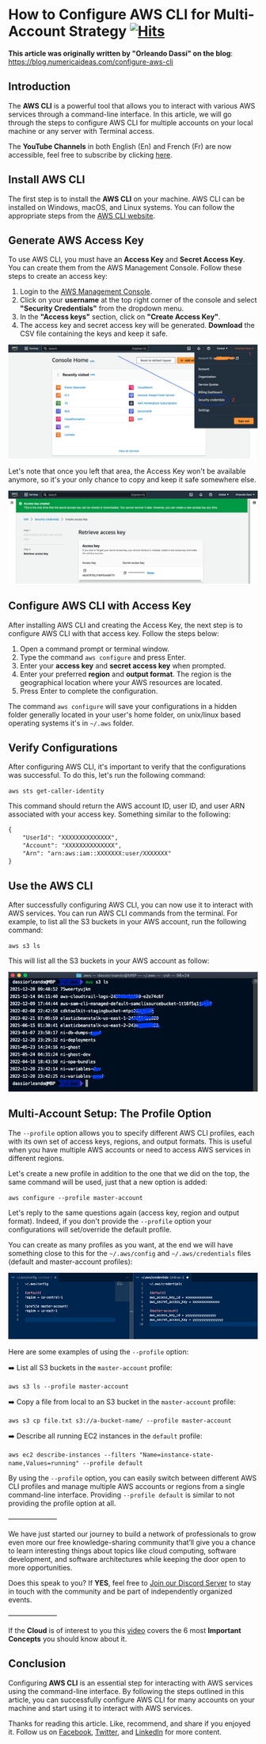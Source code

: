 # How to Configure AWS CLI for Multi-Account Strategy&nbsp;[![Hits](https://hits.seeyoufarm.com/api/count/incr/badge.svg?url=https%3A%2F%2Fgithub.com%2Fnumerica-ideas%2Fcommunity%2Ftree%2Fmaster%2Faws%2Fconfigure-aws-cli-multi-account-strategy&count_bg=%2379C83D&title_bg=%23555555&icon=&icon_color=%23E7E7E7&title=hits&edge_flat=false)](https://blog.numericaideas.com/configure-aws-cli)

**This article was originally written by "Orleando Dassi" on the blog**: https://blog.numericaideas.com/configure-aws-cli

## Introduction
The **AWS CLI** is a powerful tool that allows you to interact with various AWS services through a command-line interface. In this article, we will go through the steps to configure AWS CLI for multiple accounts on your local machine or any server with Terminal access.

The **YouTube Channels** in both English (En) and French (Fr) are now accessible, feel free to subscribe by clicking [here](https://www.youtube.com/@numericaideas/channels?sub_confirmation=1).

## Install AWS CLI
The first step is to install the **AWS CLI** on your machine. AWS CLI can be installed on Windows, macOS, and Linux systems. You can follow the appropriate steps from the [AWS CLI website](https://docs.aws.amazon.com/cli/latest/userguide/getting-started-install.html).

## Generate AWS Access Key
To use AWS CLI, you must have an **Access Key** and **Secret Access Key**. You can create them from the AWS Management Console. Follow these steps to create an access key:
1. Login to the [AWS Management Console](https://aws.amazon.com).
2. Click on your **username** at the top right corner of the console and select **"Security Credentials"** from the dropdown menu.
3. In the **"Access keys"** section, click on **"Create Access Key"**.
4. The access key and secret access key will be generated. **Download** the CSV file containing the keys and keep it safe.

[![AWSConsoleCreateAccessKey](./images/ni-aws-cli-create-access-keys.png)](https://blog.numericaideas.com/configure-aws-cli)

Let's note that once you left that area, the Access Key won't be available anymore, so it's your only chance to copy and keep it safe somewhere else.

[![CreatedAccessKeyWarning](./images/ni-aws-cli-access-keys-created.png)](https://blog.numericaideas.com/configure-aws-cli)

## Configure AWS CLI with Access Key
After installing AWS CLI and creating the Access Key, the next step is to configure AWS CLI with that access key. Follow the steps below:
1. Open a command prompt or terminal window.
2. Type the command `aws configure` and press Enter.
3. Enter your **access key** and **secret access key** when prompted.
4. Enter your preferred **region** and **output format**. The region is the geographical location where your AWS resources are located.
5. Press Enter to complete the configuration.

The command `aws configure` will save your configurations in a hidden folder generally located in your user's home folder, on unix/linux based operating systems it's in `~/.aws` folder.

## Verify Configurations
After configuring AWS CLI, it's important to verify that the configurations was successful. To do this, let's run the following command:

`aws sts get-caller-identity`

This command should return the AWS account ID, user ID, and user ARN associated with your access key. Something similar to the following:

```
{
    "UserId": "XXXXXXXXXXXXXX",
    "Account": "XXXXXXXXXXXXXX",
    "Arn": "arn:aws:iam::XXXXXXX:user/XXXXXXX"
}
```

## Use the AWS CLI
After successfully configuring AWS CLI, you can now use it to interact with AWS services. You can run AWS CLI commands from the terminal. For example, to list all the S3 buckets in your AWS account, run the following command:

`aws s3 ls`

This will list all the S3 buckets in your AWS account as follow:

[![AWSCLITestS3](./images/ni-aws-cli-test-s3.png)](https://blog.numericaideas.com/configure-aws-cli)

## Multi-Account Setup: The Profile Option
The `--profile` option allows you to specify different AWS CLI profiles, each with its own set of access keys, regions, and output formats. This is useful when you have multiple AWS accounts or need to access AWS services in different regions.

Let's create a new profile in addition to the one that we did on the top, the same command will be used, just that a new option is added:

`aws configure --profile master-account`

Let's reply to the same questions again (access key, region and output format). Indeed, if you don't provide the `--profile` option your configurations will set/override the default profile.

You can create as many profiles as you want, at the end we will have something close to this for the `~/.aws/config` and `~/.aws/credentials` files (default and master-account profiles):

[![AWSCLIMultipleProfiles](./images/ni-aws-cli-multiple-profiles.png)](https://blog.numericaideas.com/configure-aws-cli)

Here are some examples of using the `--profile` option:

➡️ List all S3 buckets in the `master-account` profile:

`aws s3 ls --profile master-account`

➡️ Copy a file from local to an S3 bucket in the `master-account` profile:

`aws s3 cp file.txt s3://a-bucket-name/ --profile master-account`

➡️ Describe all running EC2 instances in the `default` profile:

`aws ec2 describe-instances --filters "Name=instance-state-name,Values=running" --profile default`

By using the `--profile` option, you can easily switch between different AWS CLI profiles and manage multiple AWS accounts or regions from a single command-line interface. Providing  `--profile default` is similar to not providing the profile option at all.

———————

We have just started our journey to build a network of professionals to grow even more our free knowledge-sharing community that’ll give you a chance to learn interesting things about topics like cloud computing, software development, and software architectures while keeping the door open to more opportunities.

Does this speak to you? If **YES**, feel free to [Join our Discord Server](https://discord.numericaideas.com) to stay in touch with the community and be part of independently organized events.

———————

If the **Cloud** is of interest to you this [video](https://youtu.be/0II0ikOZEYE) covers the 6 most **Important Concepts** you should know about it.

## Conclusion
Configuring **AWS CLI** is an essential step for interacting with AWS services using the command-line interface. By following the steps outlined in this article, you can successfully configure AWS CLI for many accounts on your machine and start using it to interact with AWS services.

Thanks for reading this article. Like, recommend, and share if you enjoyed it. Follow us on [Facebook](https://www.facebook.com/numericaideas), [Twitter](https://twitter.com/numericaideas), and [LinkedIn](https://www.linkedin.com/company/numericaideas) for more content.

